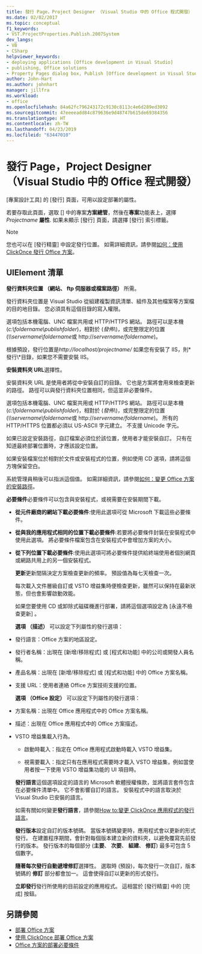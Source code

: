 ```yaml
---
title: 發行 Page，Project Designer （Visual Studio 中的 Office 程式開發）
ms.date: 02/02/2017
ms.topic: conceptual
f1_keywords:
- VST.ProjectProperties.Publish.2007System
dev_langs:
- VB
- CSharp
helpviewer_keywords:
- deploying applications [Office development in Visual Studio]
- publishing, Office solutions
- Property Pages dialog box, Publish [Office development in Visual Studio]
author: John-Hart
ms.author: johnhart
manager: jillfra
ms.workload:
- office
ms.openlocfilehash: 84a62fc796243172c9130c8113c4e6d289ed3092
ms.sourcegitcommit: 47eeeeadd84c879636e9d48747b615de69384356
ms.translationtype: HT
ms.contentlocale: zh-TW
ms.lasthandoff: 04/23/2019
ms.locfileid: "63447010"
---
```

# <a name="publish-page-project-designer-office-development-in-visual-studio"></a>發行 Page，Project Designer （Visual Studio 中的 Office 程式開發）
  [專案設計工具]  的 [發行]  頁面，可用以設定部署的屬性。

 若要存取此頁面，選取 [] 中的專案**方案總管**，然後在**專案**功能表上，選擇*Projectname* **屬性**. 如果未顯示 [發行]  頁面，請選擇 [發行]  索引標籤。

> [!NOTE]
> 您也可以在 [發行精靈] 中設定發行位置。 如需詳細資訊，請參閱[如何：使用 ClickOnce 發行 Office 方案](https://msdn.microsoft.com/2b6c247e-bc04-4ce4-bb64-c4e79bb3d5b8)。

## <a name="uielement-list"></a>UIElement 清單
 **發行資料夾位置 （網站、 ftp 伺服器或檔案路徑）** 所需。

 發行資料夾位置是 Visual Studio 從組建複製資訊清單、組件及其他檔案等方案檔的目的地目錄。 您必須具有這個目錄的寫入權限。

 選項包括本機電腦、UNC 檔案共用或 HTTP/HTTPS 網站。 路徑可以是本機 (*c:\foldername\publishfolder*)，相對於 (*發佈\\*)，或完整限定的位置 (*\\\servername\foldername*或 http://<em>servername/foldername</em>)。

 根據預設，發行位置是*http://localhost/projectname/* 如果您有安裝了 IIS，則*發行\\*目錄，如果您不需要安裝 IIS。

 **安裝資料夾 URL**選擇性。

 安裝資料夾 URL 是使用者將從中安裝自訂的目錄。 它也是方案將會用來檢查更新的路徑。 路徑可以與發行資料夾位置相同，但這並非必要條件。

 選項包括本機電腦、UNC 檔案共用或 HTTP/HTTPS 網站。 路徑可以是本機 (*c:\foldername\publishfolder*)，相對於 (*發佈\\*)，或完整限定的位置 (*\\\servername\foldername*或 http://<em>servername/foldername</em>)。 所有的 HTTP/HTTPS 位置都必須以 US-ASCII 字元建立。 不支援 Unicode 字元。

 如果已設定安裝路徑，自訂檔案必須位於該位置，使用者才能安裝自訂。 只有在知道最終部署位置時，才應該設定位置。

 如果安裝檔案位於相對於文件或安裝程式的位置，例如使用 CD 選項，請將這個方塊保留空白。

 系統管理員稍後可以指派這個值。 如需詳細資訊，請參閱[如何：變更 Office 方案的安裝路徑](https://msdn.microsoft.com/d0eaa07b-2d72-4902-899f-2f9fb165b8fd)。

 **必要條件**必要條件可以包含與安裝程式，或視需要在安裝期間下載。

- **從元件廠商的網站下載必要條件**:使用此選項可從 Microsoft 下載這些必要條件。

- **從與我的應用程式相同的位置下載必要條件**:若要將必要條件封裝在安裝程式中使用此選項。 將必要條件檔案包含在安裝程式中會增加方案的大小。

- **從下列位置下載必要條件**:使用此選項可將必要條件提供給終端使用者個別網頁或網路共用上的另一個安裝程式。

  **更新**更新間隔決定方案檢查更新的頻率。 預設值為每七天檢查一次。

  每次載入文件層級自訂或 VSTO 增益集時便檢查更新，雖然可以保持在最新狀態，但也會影響啟動效能。

  如果您要使用 CD 或卸除式磁碟機進行部署，請將這個選項設定為 [永遠不檢查更新] 。

  **選項 （描述）** 可以設定下列屬性的發行選項：

- 發行語言：Office 方案的地區設定。

- 發行者名稱：出現在 [新增/移除程式]  或 [程式和功能] 中的公司或開發人員名稱。

- 產品名稱：出現在 [新增/移除程式]  或 [程式和功能] 中的 Office 方案名稱。

- 支援 URL：使用者連絡 Office 方案技術支援的位置。

  **選項 （Office 設定）** 可以設定下列屬性的發行選項：

- 方案名稱：出現在 Office 應用程式中的 Office 方案名稱。

- 描述：出現在 Office 應用程式中的 Office 方案描述。

- VSTO 增益集載入行為。

  - 啟動時載入：指定在 Office 應用程式啟動時載入 VSTO 增益集。

  - 視需要載入：指定只有在應用程式需要時才載入 VSTO 增益集，例如當使用者按一下使用 VSTO 增益集功能的 UI 項目時。

  **發行語言**這個選項設定的語言的 Microsoft 軟體授權條款，並將語言套件包含在必要條件清單中。 它不會影響自訂的語言。 安裝程式中的語言取決於 Visual Studio 已安裝的語言。

  如需有關如何變更**發行語言**，請參閱[How to:變更 ClickOnce 應用程式的發行語言](../deployment/how-to-change-the-publish-language-for-a-clickonce-application.md)。

  **發行版本**設定自訂的版本號碼。 當版本號碼變更時，應用程式會以更新的形式發行。 在建置程序期間，會針對每個版本建立新的資料夾，以避免覆寫先前發行的版本。 發行版本的每個部分 (**主要**、 **次要**、 **組建**、 **修訂**) 最多可包含 5 個數字。

  **隨著每次發行自動遞增修訂**選擇性。 選取時 (預設)，每次發行一次自訂，版本號碼的 **修訂** 部分都會加一。 這會使得自訂以更新的形式發行。

  **立即發行**發行所使用的目前設定的應用程式。 這相當於 [發行精靈]  中的 [完成] 按鈕。

## <a name="see-also"></a>另請參閱

- [部署 Office 方案](../vsto/deploying-an-office-solution.md)
- [使用 ClickOnce 部署 Office 方案](../vsto/deploying-an-office-solution-by-using-clickonce.md)
- [Office 方案的部署必要條件](https://msdn.microsoft.com/9f672809-43a3-40a1-9057-397ce3b5126e)
